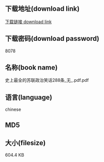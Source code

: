 ## 下载地址(download link)
[下载链接 download link](https://tutu365.netlify.app/?s=%E5%8F%B2%E4%B8%8A%E6%9C%80%E5%85%A8%E7%9A%84%E8%8B%8F%E8%81%94%E6%94%BF%E6%B2%BB%E7%AC%91%E8%AF%9D288%E6%9D%A1_%E6%97%A0_.pdf)

## 下载密码(download password)
8078

## 名称(book name)
史上最全的苏联政治笑话288条_无_.pdf.pdf

## 语言(language)
chinese

## MD5


## 大小(filesize)
604.4 KB

